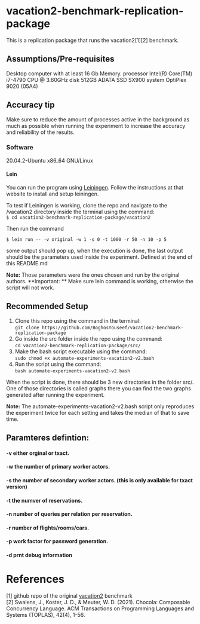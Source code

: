 # vacation2-benchmark-replication-package
This is a replication package that runs the vacation2[1][2] benchmark. 

## Assumptions/Pre-requisites
Desktop computer with at least 16 Gb Memory.
processor      Intel(R) Core(TM) i7-4790 CPU @ 3.60GHz
disk           512GB ADATA SSD SX900
system         OptiPlex 9020 (05A4)

## Accuracy tip
Make sure to reduce the amount of processes active in the background as much as possible when running the experiment to increase the accuracy and reliability of the results.

### Software
20.04.2-Ubuntu
x86_64 GNU/Linux

#### Lein
You can run the program using [Leiningen](https://leiningen.org/). Follow the instructions at that website to install and setup leiningen.

To test if Leiningen is working, clone the repo and navigate to the /vacation2 directory inside the terminal using the command:<br />
`$ cd vacation2-benchmark-replication-package/vacation2`

Then run the command

`$ lein run -- -v original -w 1 -s 0 -t 1000 -r 50 -n 10 -p 5`

some output should pop up, when the execution is done, the last output should be the parameters used inside the experiment. Defined at the end of this README.md

**Note:** Those parameters were the ones chosen and run by the original authors.
**Important: ** Make sure lein command is working, otherwise the script will not work.


## Recommended Setup

1. Clone this repo using the command in the terminal:<br /> `git clone https://github.com/BoghosYouseef/vacation2-benchmark-replication-package`
2. Go inside the src folder inside the repo using the command:<br /> `cd vacation2-benchmark-replication-package/src/`
3. Make the bash script executable using the command:<br /> `sudo chmod +x automate-experiments-vacation2-v2.bash`
4. Run the script using the command:<br /> `bash automate-experiments-vacation2-v2.bash`

When the script is done, there should be 3 new directories in the folder src/. One of those directories is called graphs
there you can find the two graphs generated after running the experiment.

**Note:** The automate-experiments-vacation2-v2.bash script only reproduces the experiment twice for each setting and takes the median of that to save time.



## Paramteres defintion:

#### -v either orginal or txact.
#### -w the number of primary worker actors.
#### -s the number of secondary worker actors. (this is only available for txact version)
#### -t the numver of reservations.
#### -n number of queries per relation per reservation.
#### -r number of flights/rooms/cars.
#### -p work factor for password generation.
#### -d prnt debug information

# References
[1] github repo of the original [vacation2](https://github.com/jswalens/vacation2) benchmark <br />
[2] Swalens, J., Koster, J. D., & Meuter, W. D. (2021). Chocola: Composable Concurrency Language. ACM Transactions on Programming Languages and Systems (TOPLAS), 42(4), 1-56.
